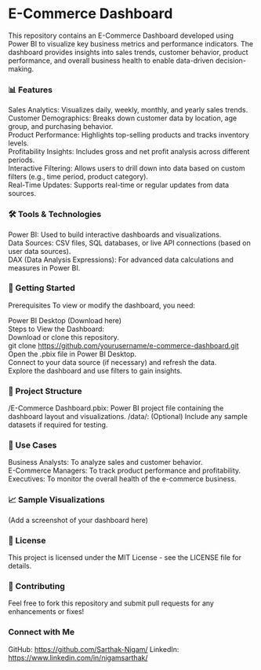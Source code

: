 # E-Commerce Dashboard
This repository contains an E-Commerce Dashboard developed using Power BI to visualize key business metrics and performance indicators. The dashboard provides insights into sales trends, customer behavior, product performance, and overall business health to enable data-driven decision-making.

### 📊 Features
Sales Analytics: Visualizes daily, weekly, monthly, and yearly sales trends.  <br>
Customer Demographics: Breaks down customer data by location, age group, and purchasing behavior.  <br>
Product Performance: Highlights top-selling products and tracks inventory levels.  <br>
Profitability Insights: Includes gross and net profit analysis across different periods.  <br>
Interactive Filtering: Allows users to drill down into data based on custom filters (e.g., time period, product category).  <br>
Real-Time Updates: Supports real-time or regular updates from data sources.

### 🛠️ Tools & Technologies
Power BI: Used to build interactive dashboards and visualizations.  <br>
Data Sources: CSV files, SQL databases, or live API connections (based on user data sources).  <br>
DAX (Data Analysis Expressions): For advanced data calculations and measures in Power BI.  <br>

### 🚀 Getting Started
Prerequisites
To view or modify the dashboard, you need:  <br>

Power BI Desktop (Download here)  <br>
Steps to View the Dashboard:  <br>
Download or clone this repository.  <br>
git clone https://github.com/yourusername/e-commerce-dashboard.git  <br>
Open the .pbix file in Power BI Desktop.  <br>
Connect to your data source (if necessary) and refresh the data.  <br>
Explore the dashboard and use filters to gain insights.

### 📁 Project Structure
/E-Commerce Dashboard.pbix: Power BI project file containing the dashboard layout and visualizations.
/data/: (Optional) Include any sample datasets if required for testing.

### 🌟 Use Cases
Business Analysts: To analyze sales and customer behavior.  <br>
E-Commerce Managers: To track product performance and profitability.  <br>
Executives: To monitor the overall health of the e-commerce business.  <br>

### 📈 Sample Visualizations
(Add a screenshot of your dashboard here)

### 📝 License
This project is licensed under the MIT License - see the LICENSE file for details.

### 🤝 Contributing
Feel free to fork this repository and submit pull requests for any enhancements or fixes!

### Connect with Me
GitHub: https://github.com/Sarthak-Nigam/
LinkedIn: https://www.linkedin.com/in/nigamsarthak/
